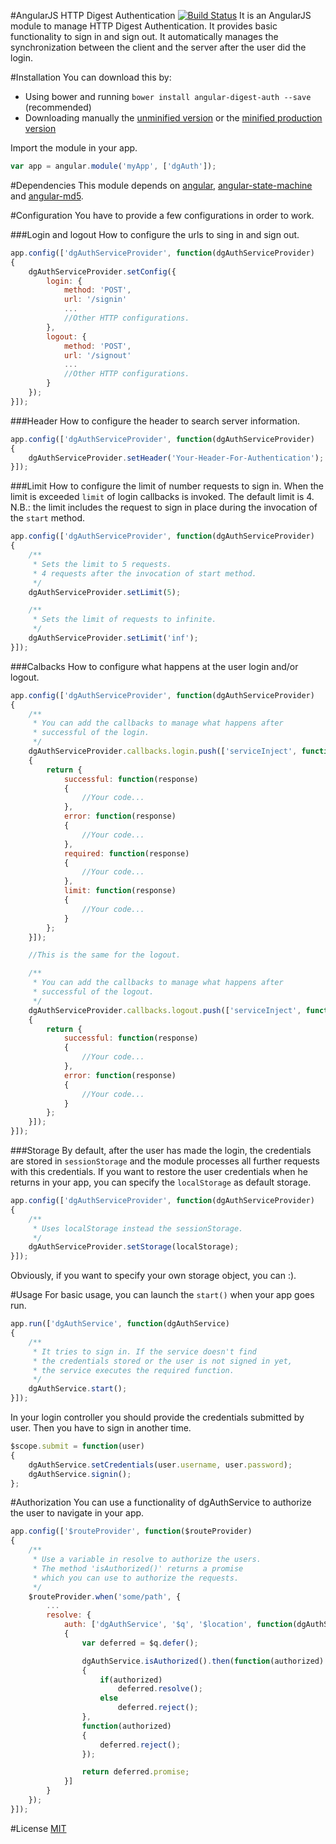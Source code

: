 #AngularJS HTTP Digest Authentication [![Build Status](https://travis-ci.org/tafax/angular-digest-auth.png?branch=master)](https://travis-ci.org/tafax/angular-digest-auth)
It is an AngularJS module to manage HTTP Digest Authentication. It provides basic functionality
to sign in and sign out. It automatically manages the synchronization between the client and the
server after the user did the login.

#Installation
You can download this by:
* Using bower and running `bower install angular-digest-auth --save` (recommended)
* Downloading manually the [unminified version](https://raw.github.com/tafax/angular-digest-auth/master/dist/angular-digest-auth.js) or
the [minified production version](https://raw.github.com/tafax/angular-digest-auth/master/dist/angular-digest-auth.min.js)

Import the module in your app.
````javascript
var app = angular.module('myApp', ['dgAuth']);
````

#Dependencies
This module depends on [angular](https://github.com/angular/angular.js), [angular-state-machine](https://github.com/tafax/angular-state-machine)
and [angular-md5](https://github.com/gdi2290/angular-md5).

#Configuration
You have to provide a few configurations in order to work.

###Login and logout
How to configure the urls to sing in and sign out.
````javascript
app.config(['dgAuthServiceProvider', function(dgAuthServiceProvider)
{
    dgAuthServiceProvider.setConfig({
        login: {
            method: 'POST',
            url: '/signin'
            ...
            //Other HTTP configurations.
        },
        logout: {
            method: 'POST',
            url: '/signout'
            ...
            //Other HTTP configurations.
        }
    });
}]);
````

###Header
How to configure the header to search server information.
````javascript
app.config(['dgAuthServiceProvider', function(dgAuthServiceProvider)
{
    dgAuthServiceProvider.setHeader('Your-Header-For-Authentication');
}]);
````

###Limit
How to configure the limit of number requests to sign in. When the limit is exceeded
`limit` of login callbacks is invoked. The default limit is 4.
N.B.: the limit includes the request to sign in place during the invocation of the `start` method.
````javascript
app.config(['dgAuthServiceProvider', function(dgAuthServiceProvider)
{
    /**
     * Sets the limit to 5 requests.
     * 4 requests after the invocation of start method.
     */
    dgAuthServiceProvider.setLimit(5);

    /**
     * Sets the limit of requests to infinite.
     */
    dgAuthServiceProvider.setLimit('inf');
}]);
````

###Calbacks
How to configure what happens at the user login and/or logout.
````javascript
app.config(['dgAuthServiceProvider', function(dgAuthServiceProvider)
{
    /**
     * You can add the callbacks to manage what happens after
     * successful of the login.
     */
    dgAuthServiceProvider.callbacks.login.push(['serviceInject', function(serviceInject)
    {
        return {
            successful: function(response)
            {
                //Your code...
            },
            error: function(response)
            {
                //Your code...
            },
            required: function(response)
            {
                //Your code...
            },
            limit: function(response)
            {
                //Your code...
            }
        };
    }]);

    //This is the same for the logout.

    /**
     * You can add the callbacks to manage what happens after
     * successful of the logout.
     */
    dgAuthServiceProvider.callbacks.logout.push(['serviceInject', function(serviceInject)
    {
        return {
            successful: function(response)
            {
                //Your code...
            },
            error: function(response)
            {
                //Your code...
            }
        };
    }]);
}]);
````

###Storage
By default, after the user has made the login, the credentials are stored in `sessionStorage` and the module
processes all further requests with this credentials. If you want to restore the user credentials when
he returns in your app, you can specify the `localStorage` as default storage.
````javascript
app.config(['dgAuthServiceProvider', function(dgAuthServiceProvider)
{
    /**
     * Uses localStorage instead the sessionStorage.
     */
    dgAuthServiceProvider.setStorage(localStorage);
}]);
````

Obviously, if you want to specify your own storage object, you can :).

#Usage
For basic usage, you can launch the `start()` when your app goes run.
````javascript
app.run(['dgAuthService', function(dgAuthService)
{
    /**
     * It tries to sign in. If the service doesn't find
     * the credentials stored or the user is not signed in yet,
     * the service executes the required function.
     */
    dgAuthService.start();
}]);
````

In your login controller you should provide the credentials submitted by user.
Then you have to sign in another time.
````javascript
$scope.submit = function(user)
{
    dgAuthService.setCredentials(user.username, user.password);
    dgAuthService.signin();
};
````

#Authorization
You can use a functionality of dgAuthService to authorize the user to navigate in your app.
````javascript
app.config(['$routeProvider', function($routeProvider)
{
    /**
     * Use a variable in resolve to authorize the users.
     * The method 'isAuthorized()' returns a promise
     * which you can use to authorize the requests.
     */
    $routeProvider.when('some/path', {
        ...
        resolve: {
            auth: ['dgAuthService', '$q', '$location', function(dgAuthService, $q, $location)
            {
                var deferred = $q.defer();

                dgAuthService.isAuthorized().then(function(authorized)
                {
                    if(authorized)
                        deferred.resolve();
                    else
                        deferred.reject();
                },
                function(authorized)
                {
                    deferred.reject();
                });

                return deferred.promise;
            }]
        }
    });
}]);
````

#License
[MIT](https://github.com/tafax/angular-digest-auth/blob/master/LICENSE)